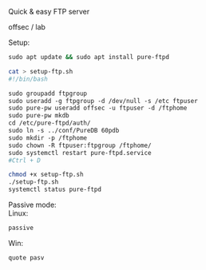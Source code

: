

Quick & easy FTP server  
  
offsec / lab  
  
Setup:  
```bash
sudo apt update && sudo apt install pure-ftpd

cat > setup-ftp.sh
#!/bin/bash

sudo groupadd ftpgroup  
sudo useradd -g ftpgroup -d /dev/null -s /etc ftpuser  
sudo pure-pw useradd offsec -u ftpuser -d /ftphome  
sudo pure-pw mkdb  
cd /etc/pure-ftpd/auth/  
sudo ln -s ../conf/PureDB 60pdb  
sudo mkdir -p /ftphome  
sudo chown -R ftpuser:ftpgroup /ftphome/  
sudo systemctl restart pure-ftpd.service
#Ctrl + D

chmod +x setup-ftp.sh
./setup-ftp.sh
systemctl status pure-ftpd
```

Passive mode:  
Linux:  
```bash
passive
```
  
Win:  
```powershell
quote pasv
```